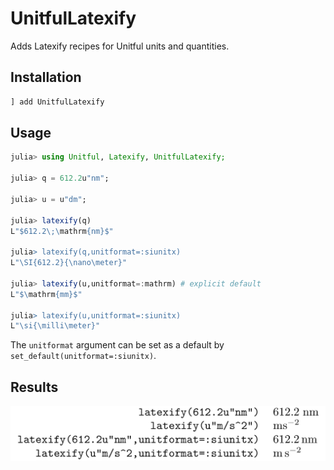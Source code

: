 # UnitfulLatexify
Adds Latexify recipes for Unitful units and quantities.

## Installation
```julia
] add UnitfulLatexify
```

## Usage
```julia
julia> using Unitful, Latexify, UnitfulLatexify;

julia> q = 612.2u"nm";

julia> u = u"dm";

julia> latexify(q)
L"$612.2\;\mathrm{nm}$"

julia> latexify(q,unitformat=:siunitx)
L"\SI{612.2}{\nano\meter}"

julia> latexify(u,unitformat=:mathrm) # explicit default
L"$\mathrm{mm}$"

julia> latexify(u,unitformat=:siunitx)
L"\si{\milli\meter}"
```

The `unitformat` argument can be set as a default by `set_default(unitformat=:siunitx)`.

## Results
![Results](/assets/examples.png)

